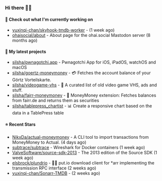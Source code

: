 ### Hi there 🦊👋

#### 👷 Check out what I'm currently working on

- [yuxinqi-chan/skyhook-tmdb-worker](https://github.com/yuxinqi-chan/skyhook-tmdb-worker) -  (1 week ago)
- [ohaisocial/about](https://github.com/ohaisocial/about) - About page for the ohai.social Mastodon server (8 months ago)

#### 🌱 My latest projects

- [silsha/pwnagotchi.app](https://github.com/silsha/pwnagotchi.app) - Pwnagotchi App for iOS, iPadOS, watchOS and macOS
- [silsha/goertz-moneymoney](https://github.com/silsha/goertz-moneymoney) - 💳 Fetches the account balance of your Görtz Vorteilskarte.
- [silsha/videogame-vhs](https://github.com/silsha/videogame-vhs) - 👾 A curated list of old video game VHS, ads and stuff.
- [silsha/fairr-moneymoney](https://github.com/silsha/fairr-moneymoney) - 💸 MoneyMoney extension: Fetches balances from fairr.de and returns them as securities
- [silsha/tablepress_chartist](https://github.com/silsha/tablepress_chartist) - 📊 Create a responsive chart based on the data in a TablePress table

#### ⭐ Recent Stars

- [NikxDa/actual-moneymoney](https://github.com/NikxDa/actual-moneymoney) - A CLI tool to import transactions from MoneyMoney to Actual. (4 days ago)
- [subtrace/subtrace](https://github.com/subtrace/subtrace) - Wireshark for Docker containers (1 week ago)
- [ValveSoftware/source-sdk-2013](https://github.com/ValveSoftware/source-sdk-2013) - The 2013 edition of the Source SDK (1 week ago)
- [elsbrock/plundrio](https://github.com/elsbrock/plundrio) - 🏴‍☠️ put.io download client for *arr implementing the transmission RPC interface (2 weeks ago)
- [yuxinqi-chan/Sonarr-TMDB](https://github.com/yuxinqi-chan/Sonarr-TMDB) -  (2 weeks ago)
